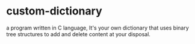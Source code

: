 # custom-dictionary
a program written in C language, It's your own dictionary that uses binary tree structures to add and delete content at your disposal.
